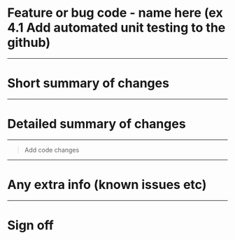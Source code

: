 # Feature or bug code - name here (ex 4.1 Add automated unit testing to the github)

---
# Short summary of changes

---
# Detailed summary of changes

---
> Add code changes

---
# Any extra info (known issues etc)


---
# Sign off
